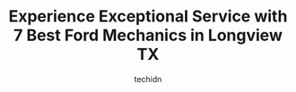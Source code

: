 ---
layout: ampstory
image: https://images.unsplash.com/photo-1629935252276-2e9267f778a1?ixlib=rb-4.0.3&ixid=MnwxMjA3fDB8MHxwaG90by1wYWdlfHx8fGVufDB8fHx8&auto=format&fit=crop&w=640&h=853&q=80
author: techidn
featured: false
description: Experience the excellence of automotive service by visiting the 7 best Ford Mechanic in Longview TX, USA. With their expertise, attention to detail, and commitment to customer satisfaction, 
title: Experience Exceptional Service with 7 Best Ford Mechanics in Longview TX
cover:
   title: Experience Exceptional Service with 7 Best Ford Mechanics in Longview TX
   subtitle: Rickpate
   background: https://images.unsplash.com/photo-1629935252276-2e9267f778a1?ixlib=rb-4.0.3&ixid=MnwxMjA3fDB8MHxwaG90by1wYWdlfHx8fGVufDB8fHx8&auto=format&fit=crop&w=640&h=853&q=80

pages: 
 - layout: thirds
   top: <h1>#1 Lobo Tire and Auto Repair</h1>
   bottom: "<p>Needless to say due to all the construction around town I ended up with a flat tire. I was close to this location so I hobbled myself over and found out there were three </p>"
   background: https://www.knot35.com/toplist/wp-content/uploads/2023/06/best-ford-mechanic-1-in-longview-tx-1685831257.jpeg
   backgroundblur: true
 - layout: thirds
   top: <h1>#2 Automotive Super Center</h1>
   bottom: "<p>100 63 Spur &, US-80, Longview, TX 75601, United States</p>"
   background: https://www.knot35.com/toplist/wp-content/uploads/2023/06/best-ford-mechanic-2-in-longview-tx-1685831257.jpeg
   cta:
      link: https://www.knot35.com/toplist/experience-exceptional-service-with-7-best-ford-mechanics-in-longview-tx/
      text: Experience Exceptional Service with 7 Best Ford Mechanics in Longview TX
 - layout: thirds
   top: <h1>#3 Pine Tree Automotive</h1>
   bottom: "<p>3320 Birdwell Ln, Longview, TX 75605, United States</p>"
   background: https://www.knot35.com/toplist/wp-content/uploads/2023/06/best-ford-mechanic-3-in-longview-tx-1685831257.jpeg
   cta:
      link: https://www.knot35.com/toplist/experience-exceptional-service-with-7-best-ford-mechanics-in-longview-tx/
      text: Experience Exceptional Service with 7 Best Ford Mechanics in Longview TX
 - layout: thirds
   top: <h1>#4 Kuntry Boy Automotive & Mobile Mechanics AUTO SALES AND REPAIRS</h1>
   bottom: "<p>3007 W Loop 281, Longview, TX 75604, United States</p>"
   background: https://images.unsplash.com/photo-1618556658017-fd9c732d1360?ixlib=rb-4.0.3&ixid=MnwxMjA3fDB8MHxwaG90by1wYWdlfHx8fGVufDB8fHx8&auto=format&fit=crop&w=640&h=853&q=80
   cta:
      link: https://www.knot35.com/toplist/experience-exceptional-service-with-7-best-ford-mechanics-in-longview-tx/
      text: Experience Exceptional Service with 7 Best Ford Mechanics in Longview TX
 - layout: thirds
   top: <h1>#5 Southern Longview Automotive</h1>
   bottom: "<p>415 W Marshall Ave, Longview, TX 75601, United States</p>"
   background: https://images.unsplash.com/photo-1599422314077-f4dfdaa4cd09?ixlib=rb-4.0.3&ixid=MnwxMjA3fDB8MHxwaG90by1wYWdlfHx8fGVufDB8fHx8&auto=format&fit=crop&w=640&h=853&q=80
   cta:
      link: https://www.knot35.com/toplist/experience-exceptional-service-with-7-best-ford-mechanics-in-longview-tx/
      text: Experience Exceptional Service with 7 Best Ford Mechanics in Longview TX
 - layout: thirds
   top: <h1>#6 Longview Automotive Repair</h1>
   bottom: "<p>935 N Fredonia St, Longview, TX 75601, United States</p>"
   background: https://images.unsplash.com/photo-1567095761054-7a02e69e5c43?ixlib=rb-4.0.3&ixid=MnwxMjA3fDB8MHxwaG90by1wYWdlfHx8fGVufDB8fHx8&auto=format&fit=crop&w=640&h=853&q=80
   cta:
      link: https://www.knot35.com/toplist/experience-exceptional-service-with-7-best-ford-mechanics-in-longview-tx/
      text: Experience Exceptional Service with 7 Best Ford Mechanics in Longview TX
 - layout: thirds
   top: <h1>#7 LNR Automotive Repair</h1>
   bottom: "<p>908 McCann Rd, Longview, TX 75601, United States</p>"
   background: https://images.unsplash.com/photo-1489648022186-8f49310909a0?ixlib=rb-4.0.3&ixid=MnwxMjA3fDB8MHxwaG90by1wYWdlfHx8fGVufDB8fHx8&auto=format&fit=crop&w=640&h=853&q=80
   cta:
      link: https://www.knot35.com/toplist/experience-exceptional-service-with-7-best-ford-mechanics-in-longview-tx/
      text: Experience Exceptional Service with 7 Best Ford Mechanics in Longview TX
 - layout: thirds
   middle: Continue reading...
   background: https://images.unsplash.com/photo-1574169208507-84376144848b?ixlib=rb-4.0.3&ixid=MnwxMjA3fDB8MHxwaG90by1wYWdlfHx8fGVufDB8fHx8&auto=format&fit=crop&w=640&h=853&q=80
   cta:
      link: https://www.knot35.com/toplist/experience-exceptional-service-with-7-best-ford-mechanics-in-longview-tx/
      text: Experience Exceptional Service with 7 Best Ford Mechanics in Longview TX
      
---